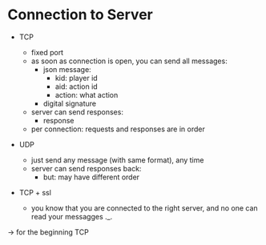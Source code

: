 # Connection to Server

- TCP

  - fixed port
  - as soon as connection is open, you can send all messages:
    - json message:
      - kid: player id
      - aid: action id
      - action: what action
    - digital signature
  - server can send responses:
    - response
  - per connection: requests and responses are in order

- UDP

  - just send any message (with same format), any time
  - server can send responses back:
    - but: may have different order

- TCP + ssl
  - you know that you are connected to the right server, and no one can read your messagges .\_.

-> for the beginning TCP
